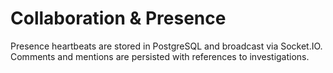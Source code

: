 # Collaboration & Presence

Presence heartbeats are stored in PostgreSQL and broadcast via Socket.IO. Comments and mentions are persisted with references to investigations.
